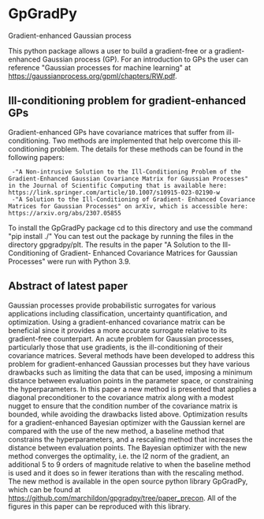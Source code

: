 # GpGradPy
 Gradient-enhanced Gaussian process

This python package allows a user to build a gradient-free or a gradient-enhanced Gaussian process (GP). For an introduction to GPs the user can reference "Gaussian processes for machine learning" at https://gaussianprocess.org/gpml/chapters/RW.pdf.

## Ill-conditioning problem for gradient-enhanced GPs

Gradient-enhanced GPs have covariance matrices that suffer from ill-conditioning. Two methods are implemented that help overcome this ill-conditioning problem. The details for these methods can be found in the following papers:

     -"A Non-intrusive Solution to the Ill-Conditioning Problem of the Gradient-Enhanced Gaussian Covariance Matrix for Gaussian Processes" in the Journal of Scientific Computing that is available here: https://link.springer.com/article/10.1007/s10915-023-02190-w 
     -"A Solution to the Ill-Conditioning of Gradient- Enhanced Covariance Matrices for Gaussian Processes" on arXiv, which is accessible here: https://arxiv.org/abs/2307.05855 

To install the GpGradPy package cd to this directory and use the command "pip install ./"
You can test out the package by running the files in the directory gpgradpy/plt. The results in the paper "A Solution to the Ill-Conditioning of Gradient- Enhanced Covariance Matrices for Gaussian Processes" were run with Python 3.9.

## Abstract of latest paper

Gaussian processes provide probabilistic surrogates for various applications including classification, uncertainty quantification, and optimization. Using a gradient-enhanced covariance matrix can be beneficial since it provides a more accurate surrogate relative to its gradient-free counterpart. An acute problem for Gaussian processes, particularly those that use gradients, is the ill-conditioning of their covariance matrices. Several methods have been developed to address this problem for gradient-enhanced Gaussian processes but they have various drawbacks such as limiting the data that can be used, imposing a minimum distance between evaluation points in the parameter space, or constraining the hyperparameters. In this paper a new method is presented that applies a diagonal preconditioner to the covariance matrix along with a modest nugget to ensure that the condition number of the covariance matrix is bounded, while avoiding the drawbacks listed above. Optimization results for a gradient-enhanced Bayesian optimizer with the Gaussian kernel are compared with the use of the new method, a baseline method that constrains the hyperparameters, and a rescaling method that increases the distance between evaluation points. The Bayesian optimizer with the new method converges the optimality, i.e. the l2 norm of the gradient, an additional 5 to 9 orders of magnitude relative to when the baseline method is used and it does so in fewer iterations than with the rescaling method. The new method is available in the open source python library GpGradPy, which can be found at https://github.com/marchildon/gpgradpy/tree/paper_precon. All of the figures in this paper can be reproduced with this library.


